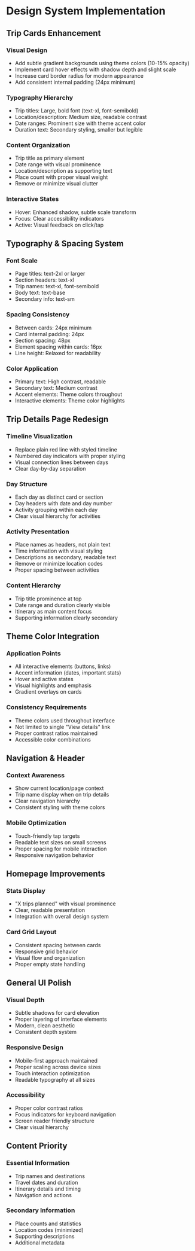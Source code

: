 # Design System Implementation

## **Trip Cards Enhancement**

### **Visual Design**
- Add subtle gradient backgrounds using theme colors (10-15% opacity)
- Implement card hover effects with shadow depth and slight scale
- Increase card border radius for modern appearance
- Add consistent internal padding (24px minimum)

### **Typography Hierarchy**
- Trip titles: Large, bold font (text-xl, font-semibold)
- Location/description: Medium size, readable contrast
- Date ranges: Prominent size with theme accent color
- Duration text: Secondary styling, smaller but legible

### **Content Organization**
- Trip title as primary element
- Date range with visual prominence 
- Location/description as supporting text
- Place count with proper visual weight
- Remove or minimize visual clutter

### **Interactive States**
- Hover: Enhanced shadow, subtle scale transform
- Focus: Clear accessibility indicators
- Active: Visual feedback on click/tap

## **Typography & Spacing System**

### **Font Scale**
- Page titles: text-2xl or larger
- Section headers: text-xl
- Trip names: text-xl, font-semibold
- Body text: text-base
- Secondary info: text-sm

### **Spacing Consistency**
- Between cards: 24px minimum
- Card internal padding: 24px
- Section spacing: 48px
- Element spacing within cards: 16px
- Line height: Relaxed for readability

### **Color Application**
- Primary text: High contrast, readable
- Secondary text: Medium contrast
- Accent elements: Theme colors throughout
- Interactive elements: Theme color highlights

## **Trip Details Page Redesign**

### **Timeline Visualization**
- Replace plain red line with styled timeline
- Numbered day indicators with proper styling
- Visual connection lines between days
- Clear day-by-day separation

### **Day Structure**
- Each day as distinct card or section
- Day headers with date and day number
- Activity grouping within each day
- Clear visual hierarchy for activities

### **Activity Presentation**
- Place names as headers, not plain text
- Time information with visual styling
- Descriptions as secondary, readable text
- Remove or minimize location codes
- Proper spacing between activities

### **Content Hierarchy**
- Trip title prominence at top
- Date range and duration clearly visible
- Itinerary as main content focus
- Supporting information clearly secondary

## **Theme Color Integration**

### **Application Points**
- All interactive elements (buttons, links)
- Accent information (dates, important stats)
- Hover and active states
- Visual highlights and emphasis
- Gradient overlays on cards

### **Consistency Requirements**
- Theme colors used throughout interface
- Not limited to single "View details" link
- Proper contrast ratios maintained
- Accessible color combinations

## **Navigation & Header**

### **Context Awareness**
- Show current location/page context
- Trip name display when on trip details
- Clear navigation hierarchy
- Consistent styling with theme colors

### **Mobile Optimization**
- Touch-friendly tap targets
- Readable text sizes on small screens
- Proper spacing for mobile interaction
- Responsive navigation behavior

## **Homepage Improvements**

### **Stats Display**
- "X trips planned" with visual prominence
- Clear, readable presentation
- Integration with overall design system

### **Card Grid Layout**
- Consistent spacing between cards
- Responsive grid behavior
- Visual flow and organization
- Proper empty state handling

## **General UI Polish**

### **Visual Depth**
- Subtle shadows for card elevation
- Proper layering of interface elements
- Modern, clean aesthetic
- Consistent depth system

### **Responsive Design**
- Mobile-first approach maintained
- Proper scaling across device sizes
- Touch interaction optimization
- Readable typography at all sizes

### **Accessibility**
- Proper color contrast ratios
- Focus indicators for keyboard navigation
- Screen reader friendly structure
- Clear visual hierarchy

## **Content Priority**

### **Essential Information**
- Trip names and destinations
- Travel dates and duration
- Itinerary details and timing
- Navigation and actions

### **Secondary Information**
- Place counts and statistics
- Location codes (minimized)
- Supporting descriptions
- Additional metadata